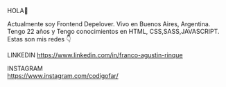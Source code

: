 HOLA👋

Actualmente soy Frontend Depelover.
Vivo en Buenos Aires, Argentina.
Tengo 22 años y
Tengo conocimientos en HTML, CSS,SASS,JAVASCRIPT.
Estas son mis redes 👇

LINKEDIN 
https://www.linkedin.com/in/franco-agustin-rinque

INSTAGRAM  
https://www.instagram.com/codigofar/
